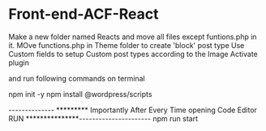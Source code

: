 # Front-end-ACF-React

Make a new folder named Reacts and move all files except funtions.php in it.
MOve functions.php in Theme folder to create 'block' post type
Use Custom fields to setup Custom post types according to the Image
Activate plugin

and run following commands on terminal 

npm init -y
npm install @wordpress/scripts

-------------- *********    Importantly After Every Time opening Code Editor RUN      ***************---------------------- 
npm run start
